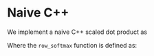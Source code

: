 # Naive C++ 

We implement a naive C++ scaled dot product as

[](cpp_naive.cpp ':include :type=code cpp :fragment=scaled-dot-product')
 

Where the `row_softmax` function is defined as:

[](cpp_naive.cpp ':include :type=code cpp :fragment=row-softmax')